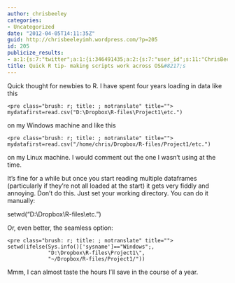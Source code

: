 ```yaml
---
author: chrisbeeley
categories:
- Uncategorized
date: "2012-04-05T14:11:35Z"
guid: http://chrisbeeleyimh.wordpress.com/?p=205
id: 205
publicize_results:
- a:1:{s:7:"twitter";a:1:{i:346491435;a:2:{s:7:"user_id";s:11:"ChrisBeeley";s:7:"post_id";s:18:"187905346998779904";}}}
title: Quick R tip- making scripts work across OS&#8217;s
---
```


Quick thought for newbies to R. I have spent four years loading in data like this

```
<pre class="brush: r; title: ; notranslate" title="">
mydatafirst=read.csv("D:\Dropbox\R-files\Project1\etc.")
```

 on my Windows machine and like this

```
<pre class="brush: r; title: ; notranslate" title="">
mydatafirst=read.csv("/home/chris/Dropbox/R-files/Project1/etc.")
```

on my Linux machine. I would comment out the one I wasn’t using at the time.

It’s fine for a while but once you start reading multiple dataframes (particularly if they’re not all loaded at the start) it gets very fiddly and annoying. Don’t do this. Just set your working directory. You can do it manually:

setwd(“D:\\Dropbox\\R-files\\etc.”)

Or, even better, the seamless option:

```
<pre class="brush: r; title: ; notranslate" title="">
setwd(ifelse(Sys.info()['sysname']=="Windows";,
             "D:\Dropbox\R-files\Project1\",
             "~/Dropbox/R-files/Project1/"))
```

Mmm, I can almost taste the hours I’ll save in the course of a year.